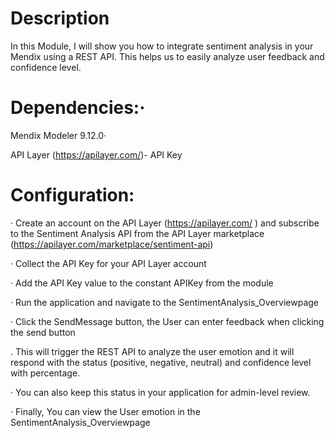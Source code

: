 # Description              

In this Module, I will show you how to integrate sentiment analysis in your Mendix using a REST API. This helps us to easily analyze user feedback and confidence level.

# Dependencies:·       

Mendix Modeler 9.12.0·        

API Layer (https://apilayer.com/)- API Key

# Configuration:


· Create an account on the API Layer (https://apilayer.com/ ) and subscribe to the Sentiment Analysis API from the API Layer marketplace (https://apilayer.com/marketplace/sentiment-api) 

· Collect the API Key for your API Layer account

· Add the API Key value to the constant APIKey from the module

· Run the application and navigate to the SentimentAnalysis_Overviewpage

· Click the SendMessage button, the User can enter feedback when clicking the send button

. This will trigger the REST API to analyze the user emotion and it will respond with the status (positive, negative, neutral) and confidence level with percentage.

· You can also keep this status in your application for admin-level review.

· Finally, You can view the User emotion in the SentimentAnalysis_Overviewpage
